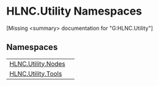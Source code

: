 # HLNC.Utility Namespaces


\[Missing &lt;summary&gt; documentation for "G:HLNC.Utility"\]



## Namespaces
<table>
<tr>
<td><a href="N_HLNC_Utility_Nodes">HLNC.Utility.Nodes</a></td>
<td /></tr>
<tr>
<td><a href="N_HLNC_Utility_Tools">HLNC.Utility.Tools</a></td>
<td /></tr>
</table>